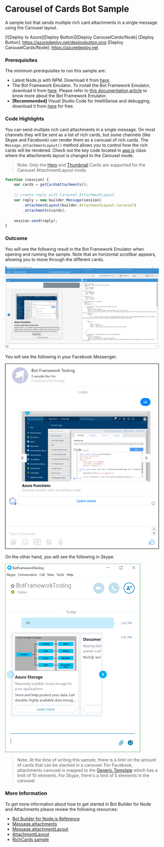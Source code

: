 # Carousel of Cards Bot Sample

A sample bot that sends multiple rich card attachments in a single message using the Carousel layout.

[![Deploy to Azure][Deploy Button]][Deploy CarouselCards/Node]
[Deploy Button]: https://azuredeploy.net/deploybutton.png
[Deploy CarouselCards/Node]: https://azuredeploy.net

### Prerequisites

The minimum prerequisites to run this sample are:
* Latest Node.js with NPM. Download it from [here](https://nodejs.org/en/download/).
* The Bot Framework Emulator. To install the Bot Framework Emulator, download it from [here](https://aka.ms/bf-bc-emulator). Please refer to [this documentation article](https://docs.botframework.com/en-us/csharp/builder/sdkreference/gettingstarted.html#emulator) to know more about the Bot Framework Emulator.
* **[Recommended]** Visual Studio Code for IntelliSense and debugging, download it from [here](https://code.visualstudio.com/) for free.

### Code Highlights

You can send multiple rich card attachments in a single message. On most channels they will be sent as a list of rich cards, but some channels (like Skype and Facebook) can render them as a carousel of rich cards. The `Message.attachmentLayout()` method allows you to control how the rich cards will be rendered. Check out the key code located in [app.js](app.js#L24) class where the attachments layout is changed to the Carousel mode.


> Note: Only the [Hero](https://docs.botframework.com/en-us/node/builder/chat-reference/classes/_botbuilder_d_.herocard.html) and [Thumbnail](https://docs.botframework.com/en-us/node/builder/chat-reference/classes/_botbuilder_d_.thumbnailcard.html) Cards are supported for the Carousel AttachmentLayout mode.

````JavaScript
function (session) {
    var cards = getCardsAttachments();

    // create reply with Carousel AttachmentLayout
    var reply = new builder.Message(session)
        .attachmentLayout(builder.AttachmentLayout.carousel)
        .attachments(cards);

    session.send(reply);
}
````

### Outcome

You will see the following result in the Bot Framework Emulator when opening and running the sample. Note that an horizontal scrollbar appears, allowing you to move through the different cards.

![Sample Outcome](images/outcome-emulator.png)

You will see the following in your Facebook Messenger.

![Sample Outcome](images/outcome-facebook.png)

On the other hand, you will see the following in Skype.

![Sample Outcome](images/outcome-skype.png)

> Note: At the time of writing this sample, there is a limit on the amount of cards that can be stacked in a carousel. For Facebook, attachments carousel is mapped to the [Generic Template](https://developers.facebook.com/docs/messenger-platform/send-api-reference/generic-template) which has a limit of 10 elements. For Skype, there's a limit of 5 elements in the carousel.

### More Information

To get more information about how to get started in Bot Builder for Node and Attachments please review the following resources:
* [Bot Builder for Node.js Reference](https://docs.botframework.com/en-us/node/builder/overview/#navtitle)
* [Message.attachments](https://docs.botframework.com/en-us/node/builder/chat-reference/classes/_botbuilder_d_.message.html#attachments)
* [Message.attachmentLayout](https://docs.botframework.com/en-us/node/builder/chat-reference/classes/_botbuilder_d_.message.html#attachmentlayout)
* [AttachmentLayout](https://docs.botframework.com/en-us/node/builder/chat-reference/modules/_botbuilder_d_.html#attachmentlayout)
* [RichCards sample](../cards-RichCards)
